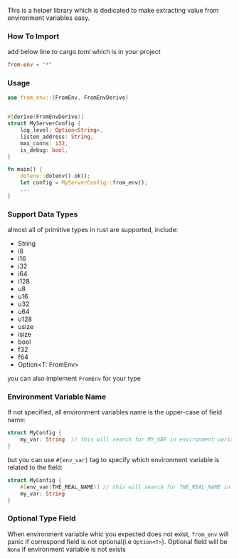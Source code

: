 This is a helper library which is dedicated to make extracting value from environment variables easy.

### How To Import

add below line to cargo.toml which is in your project

```toml
from-env = "*"

```

### Usage

```rust
use from_env::{FromEnv, FromEnvDerive}


#[derive(FromEnvDerive)]
struct MyServerConfig {
    log_level: Option<String>,
    listen_address: String,
    max_conns: i32,
    is_debug: bool,
}

fn main() {
    dotenv::dotenv().ok();
    let config = MyServerConfig::from_env();
    ...
}

```

### Support Data Types

almost all of primitive types in rust are supported, include:

- String
- i8
- i16
- i32
- i64
- i128
- u8
- u16
- u32
- u64
- u128
- usize
- isize
- bool
- f32
- f64
- Option<T: FromEnv>

you can also implement `FromEnv` for your type

### Environment Variable Name

If not specified, all environment variables name is the upper-case of field name:

```rust
struct MyConfig {
    my_var: String  // this will search for MY_VAR in environment varialbes
}
```

but you can use `#[env_var]` tag to specify which environment variable is related to the field:

```rust
struct MyConfig {
    #[env_var(THE_REAL_NAME)] // this will search for THE_REAL_NAME in environment variables
    my_var: String
}

```

### Optional Type Field

When environment variable whic you expected does not exist, `from_env` will panic if correspond field is not optional(i.e `Option<T>`). Optional field will be `None` if environment variable is not exists
